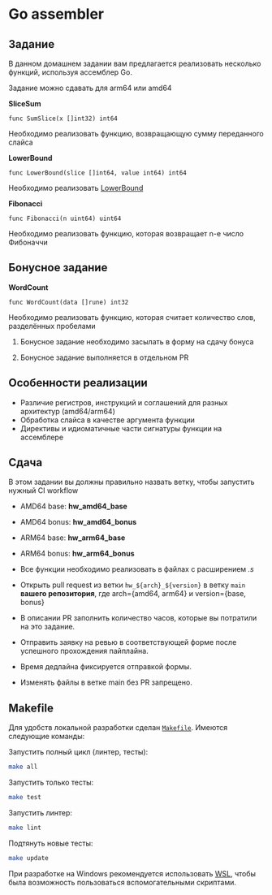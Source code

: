 # Go assembler

## Задание

В данном домашнем задании вам предлагается реализовать несколько функций, используя ассемблер Go.

Задание можно сдавать для arm64 или amd64

**SliceSum**

`func SumSlice(x []int32) int64`

Необходимо реализовать функцию, возвращающую сумму переданного слайса

**LowerBound**

`func LowerBound(slice []int64, value int64) int64`

Необходимо реализовать [LowerBound](https://en.wikipedia.org/wiki/Binary_search)

**Fibonacci**

`func Fibonacci(n uint64) uint64`

Необходимо реализовать функцию, которая возвращает n-е число Фибоначчи

## Бонусное задание

**WordCount**

`func WordCount(data []rune) int32`

Необходимо реализовать функцию, которая считает количество слов, разделённых пробелами

1. Бонусное задание необходимо засылать в форму на сдачу бонуса

2. Бонусное задание выполняется в отдельном PR

## Особенности реализации

- Различие регистров, инструкций и соглашений для разных архитектур (amd64/arm64)
- Обработка слайса в качестве аргумента функции
- Директивы и идиоматичные части сигнатуры функции на ассемблере

## Сдача

В этом задании вы должны правильно назвать ветку, чтобы запустить нужный CI workflow

* AMD64 base: **hw_amd64_base**
* AMD64 bonus: **hw_amd64_bonus**
* ARM64 base: **hw_arm64_base**
* ARM64 bonus: **hw_arm64_bonus**


* Все функции необходимо реализовать в файлах с расширением *.s*
* Открыть pull request из ветки `hw_${arch}_${version}` в ветку `main` **вашего репозитория**, где arch={amd64, arm64}
и version={base, bonus}
* В описании PR заполнить количество часов, которые вы потратили на это задание.
* Отправить заявку на ревью в соответствующей форме после успешного прохождения пайплайна.
* Время дедлайна фиксируется отправкой формы.
* Изменять файлы в ветке main без PR запрещено.

## Makefile

Для удобств локальной разработки сделан [`Makefile`](Makefile). Имеются следующие команды:

Запустить полный цикл (линтер, тесты):

```bash 
make all
```

Запустить только тесты:

```bash
make test
``` 

Запустить линтер:

```bash
make lint
```

Подтянуть новые тесты:

```bash
make update
```

При разработке на Windows рекомендуется использовать [WSL](https://learn.microsoft.com/en-us/windows/wsl/install), чтобы
была возможность пользоваться вспомогательными скриптами.

